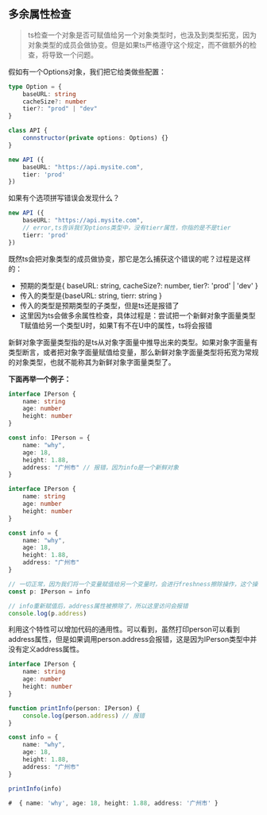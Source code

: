 ## 多余属性检查

> ts检查一个对象是否可赋值给另一个对象类型时，也汲及到类型拓宽，因为对象类型的成员会做协变。但是如果ts严格遵守这个规定，而不做额外的检查，将导致一个问题。

假如有一个Options对象，我们把它给类做些配置：

```ts
type Option = {
    baseURL: string
    cacheSize?: number
    tier?: "prod" | "dev"
}

class API {
    connstructor(private options: Options) {}
}

new API ({
    baseURL: "https://api.mysite.com",
    tier: 'prod'
})
```

如果有个选项拼写错误会发现什么？

```ts
new API ({
    baseURL: "https://api.mysite.com",
    // error,ts告诉我们Options类型中，没有tierr属性，你指的是不是tier
    tierr: 'prod' 
}) 
```

既然ts会把对象类型的成员做协变，那它是怎么捕获这个错误的呢？过程是这样的：

- 预期的类型是{ baseURL: string, cacheSize?: number, tier?: 'prod' | 'dev' }
- 传入的类型是{baseURL: string, tierr: string }
- 传入的类型是预期类型的子类型，但是ts还是报错了
- 这里因为ts会做多余属性检查，具体过程是：尝试把一个新鲜对象字面量类型T赋值给另一个类型U时，如果T有不在U中的属性，ts将会报错

新鲜对象字面量类型指的是ts从对象字面量中推导出来的类型。如果对象字面量有类型断言，或者把对象字面量赋值给变量，那么新鲜对象字面量类型将拓宽为常规的对象类型，也就不能称其为新鲜对象字面量类型了。

**下面再举一个例子：**

```ts
interface IPerson {
    name: string
    age: number
    height: number
}

const info: IPerson = {
    name: "why",
    age: 18,
    height: 1.88,
    address: "广州市" // 报错，因为info是一个新鲜对象
}
```

```ts
interface IPerson {
    name: string
    age: number
    height: number
}

const info = {
    name: "why",
    age: 18,
    height: 1.88,
    address: "广州市"
}

// 一切正常，因为我们将一个变量赋值给另一个变量时，会进行freshness擦除操作，这个操作就是在去除多余属性后，如果这个对象符合要传入变量的类型（是其子类型），那么编译就不会报错
const p: IPerson = info

// info重新赋值后，address属性被擦除了，所以这里访问会报错
console.log(p.address)
```

利用这个特性可以增加代码的通用性。可以看到，虽然打印person可以看到address属性，但是如果调用person.address会报错，这是因为IPerson类型中并没有定义address属性。

```ts
interface IPerson {
    name: string
    age: number
    height: number
}

function printInfo(person: IPerson) {
    console.log(person.address) // 报错
}

const info = {
    name: "why",
    age: 18,
    height: 1.88,
    address: "广州市"
}

printInfo(info)

#  { name: 'why', age: 18, height: 1.88, address: '广州市' }
```

